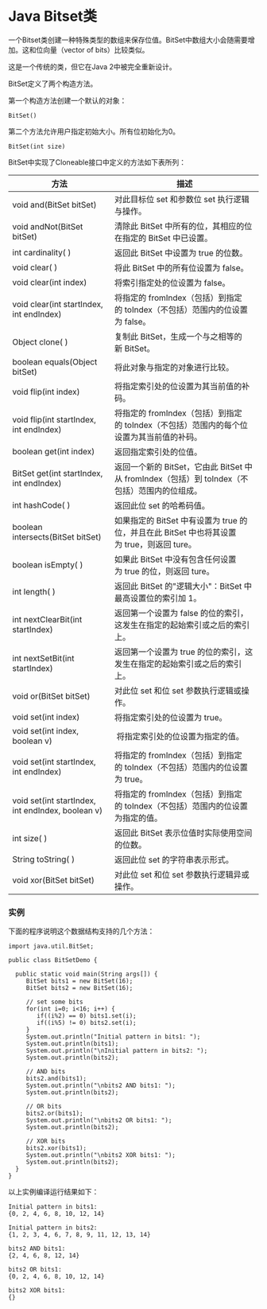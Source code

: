 
# Java Bitset类

一个Bitset类创建一种特殊类型的数组来保存位值。BitSet中数组大小会随需要增加。这和位向量（vector of bits）比较类似。

这是一个传统的类，但它在Java 2中被完全重新设计。

BitSet定义了两个构造方法。

第一个构造方法创建一个默认的对象：

```
BitSet()

```

第二个方法允许用户指定初始大小。所有位初始化为0。

```
BitSet(int size)
```

BitSet中实现了Cloneable接口中定义的方法如下表所列：

| 方法 | 描述 |
| --- | --- |
| void and(BitSet bitSet) | 对此目标位 set 和参数位 set 执行逻辑与操作。 |
| void andNot(BitSet bitSet) | 清除此 BitSet 中所有的位，其相应的位在指定的 BitSet 中已设置。 |
| int cardinality( ) | 返回此 BitSet 中设置为 true 的位数。 |
| void clear( ) | 将此 BitSet 中的所有位设置为 false。 |
| void clear(int index) | 将索引指定处的位设置为 false。 |
| void clear(int startIndex, int endIndex) | 将指定的 fromIndex（包括）到指定的 toIndex（不包括）范围内的位设置为 false。 |
| Object clone( ) | 复制此 BitSet，生成一个与之相等的新 BitSet。 |
| boolean equals(Object bitSet) | 将此对象与指定的对象进行比较。 |
| void flip(int index) | 将指定索引处的位设置为其当前值的补码。 |
| void flip(int startIndex, int endIndex) | 将指定的 fromIndex（包括）到指定的 toIndex（不包括）范围内的每个位设置为其当前值的补码。 |
| boolean get(int index) | 返回指定索引处的位值。 |
| BitSet get(int startIndex, int endIndex) | 返回一个新的 BitSet，它由此 BitSet 中从 fromIndex（包括）到 toIndex（不包括）范围内的位组成。 |
| int hashCode( ) | 返回此位 set 的哈希码值。 |
| boolean intersects(BitSet bitSet) | 如果指定的 BitSet 中有设置为 true 的位，并且在此 BitSet 中也将其设置为 true，则返回 ture。 |
| boolean isEmpty( ) | 如果此 BitSet 中没有包含任何设置为 true 的位，则返回 ture。 |
| int length( ) | 返回此 BitSet 的"逻辑大小"：BitSet 中最高设置位的索引加 1。 |
| int nextClearBit(int startIndex) | 返回第一个设置为 false 的位的索引，这发生在指定的起始索引或之后的索引上。 |
| int nextSetBit(int startIndex) | 返回第一个设置为 true 的位的索引，这发生在指定的起始索引或之后的索引上。 |
| void or(BitSet bitSet) | 对此位 set 和位 set 参数执行逻辑或操作。 |
| void set(int index) | 将指定索引处的位设置为 true。 |
| void set(int index, boolean v) |  将指定索引处的位设置为指定的值。 |
| void set(int startIndex, int endIndex) | 将指定的 fromIndex（包括）到指定的 toIndex（不包括）范围内的位设置为 true。 |
| void set(int startIndex, int endIndex, boolean v) | 将指定的 fromIndex（包括）到指定的 toIndex（不包括）范围内的位设置为指定的值。 |
| int size( ) | 返回此 BitSet 表示位值时实际使用空间的位数。 |
| String toString( ) | 返回此位 set 的字符串表示形式。 |
| void xor(BitSet bitSet) | 对此位 set 和位 set 参数执行逻辑异或操作。 |

### 实例

下面的程序说明这个数据结构支持的几个方法：

```
import java.util.BitSet;

public class BitSetDemo {

  public static void main(String args[]) {
     BitSet bits1 = new BitSet(16);
     BitSet bits2 = new BitSet(16);

     // set some bits
     for(int i=0; i<16; i++) {
        if((i%2) == 0) bits1.set(i);
        if((i%5) != 0) bits2.set(i);
     }
     System.out.println("Initial pattern in bits1: ");
     System.out.println(bits1);
     System.out.println("\nInitial pattern in bits2: ");
     System.out.println(bits2);

     // AND bits
     bits2.and(bits1);
     System.out.println("\nbits2 AND bits1: ");
     System.out.println(bits2);

     // OR bits
     bits2.or(bits1);
     System.out.println("\nbits2 OR bits1: ");
     System.out.println(bits2);

     // XOR bits
     bits2.xor(bits1);
     System.out.println("\nbits2 XOR bits1: ");
     System.out.println(bits2);
  }
}

```

以上实例编译运行结果如下：

```
Initial pattern in bits1:
{0, 2, 4, 6, 8, 10, 12, 14}

Initial pattern in bits2:
{1, 2, 3, 4, 6, 7, 8, 9, 11, 12, 13, 14}

bits2 AND bits1:
{2, 4, 6, 8, 12, 14}

bits2 OR bits1:
{0, 2, 4, 6, 8, 10, 12, 14}

bits2 XOR bits1:
{}

```
